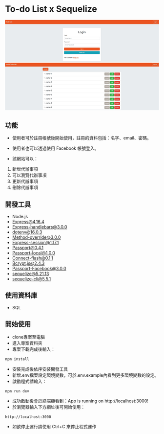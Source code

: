 # To-do List x Sequelize
![image](https://github.com/vdiefn/todo-sequelize/blob/main/todo-sequelize.jpg)
![image](https://github.com/vdiefn/todo-sequelize/blob/main/todo-sequelize-2.jpg)

## 功能

* 使用者可於註冊帳號後開始使用，註冊的資料包括：名字、email、密碼。

* 使用者也可以透過使用 Facebook 帳號登入。

* 該網站可以：
1. 新增代辦事項
2. 可以瀏覽代辦事項
3. 更新代辦事項
4. 刪除代辦事項


## 開發工具
- Node.js
- Express@4.16.4
- Express-handlebars@3.0.0
- dotenv@16.0.3
- Method-override@3.0.0
- Express-session@1.17.1
- Passport@0.4.1
- Passport-local@1.0.0
- Connect-flash@0.1.1
- Bcrypt.js@2.4.3
- Passport-Facebook@3.0.0
- sequelize@5.21.13
- sequelize-cli@5.5.1

## 使用資料庫
- SQL

## 開始使用
- clone專案至電腦
- 進入專案資料夾
- 專案下載完成後輸入：
```javascript
npm install
```
- 安裝完成後依序安裝開發工具
- 新增.env檔案設定環境變數，可於.env.example內看到更多環境變數的設定。
- 啟動程式請輸入：
```javacript
npm run dev
```
- 成功啟動後會於終端機看到：App is running on http://localhost:3000!
- 於瀏覽器輸入下方網址後可開始使用：
```javacript
http://localhost:3000
```
- 如欲停止運行請使用 Ctrl+C 來停止程式運作
